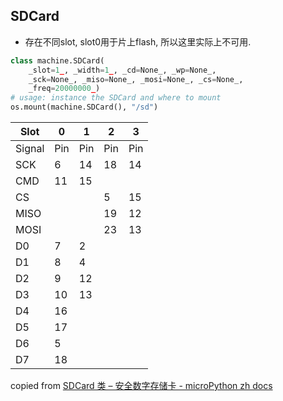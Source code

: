 



## SDCard

- 存在不同slot, slot0用于片上flash, 所以这里实际上不可用.

```Python
class machine.SDCard(
	_slot=1_, _width=1_, _cd=None_, _wp=None_,
	_sck=None_, _miso=None_, _mosi=None_, _cs=None_,
	_freq=20000000_)
# usage: instance the SDCard and where to mount
os.mount(machine.SDCard(), "/sd")
```

| Slot   | 0   | 1   | 2   | 3   |
| ------ | --- | --- | --- | --- |
| Signal | Pin | Pin | Pin | Pin |
| SCK    | 6   | 14  | 18  | 14  |
| CMD    | 11  | 15  |     |     |
| CS     |     |     | 5   | 15  |
| MISO   |     |     | 19  | 12  |
| MOSI   |     |     | 23  | 13  |
| D0     | 7   | 2   |     |     |
| D1     | 8   | 4   |     |     |
| D2     | 9   | 12  |     |     |
| D3     | 10  | 13  |     |     |
| D4     | 16  |     |     |     |
| D5     | 17  |     |     |     |
| D6     | 5   |     |     |     |
| D7     | 18  |     |     |     |

copied from [SDCard 类 – 安全数字存储卡 - microPython zh docs](http://www.micropython.com.cn/en/latet/library/machine.SDCard.html)



